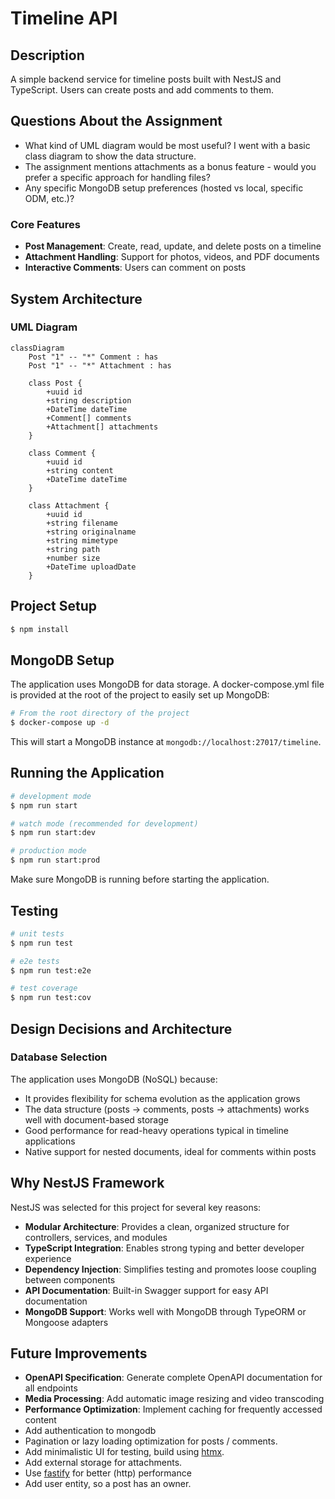 # Timeline API

## Description

A simple backend service for timeline posts built with NestJS and TypeScript. Users can create posts and add comments to them.

## Questions About the Assignment

- What kind of UML diagram would be most useful? I went with a basic class diagram to show the data structure.
- The assignment mentions attachments as a bonus feature - would you prefer a specific approach for handling files?
- Any specific MongoDB setup preferences (hosted vs local, specific ODM, etc.)?

### Core Features

- **Post Management**: Create, read, update, and delete posts on a timeline
- **Attachment Handling**: Support for photos, videos, and PDF documents
- **Interactive Comments**: Users can comment on posts

## System Architecture

### UML Diagram

```mermaid
classDiagram
    Post "1" -- "*" Comment : has
    Post "1" -- "*" Attachment : has

    class Post {
        +uuid id
        +string description
        +DateTime dateTime
        +Comment[] comments
        +Attachment[] attachments
    }

    class Comment {
        +uuid id
        +string content
        +DateTime dateTime
    }

    class Attachment {
        +uuid id
        +string filename
        +string originalname
        +string mimetype
        +string path
        +number size
        +DateTime uploadDate
    }
```

## Project Setup

```bash
$ npm install
```

## MongoDB Setup

The application uses MongoDB for data storage. A docker-compose.yml file is provided at the root of the project to easily set up MongoDB:

```bash
# From the root directory of the project
$ docker-compose up -d
```

This will start a MongoDB instance at `mongodb://localhost:27017/timeline`.

## Running the Application

```bash
# development mode
$ npm run start

# watch mode (recommended for development)
$ npm run start:dev

# production mode
$ npm run start:prod
```

Make sure MongoDB is running before starting the application.

## Testing

```bash
# unit tests
$ npm run test

# e2e tests
$ npm run test:e2e

# test coverage
$ npm run test:cov
```

## Design Decisions and Architecture

### Database Selection

The application uses MongoDB (NoSQL) because:

- It provides flexibility for schema evolution as the application grows
- The data structure (posts → comments, posts → attachments) works well with document-based storage
- Good performance for read-heavy operations typical in timeline applications
- Native support for nested documents, ideal for comments within posts

## Why NestJS Framework

NestJS was selected for this project for several key reasons:

- **Modular Architecture**: Provides a clean, organized structure for controllers, services, and modules
- **TypeScript Integration**: Enables strong typing and better developer experience
- **Dependency Injection**: Simplifies testing and promotes loose coupling between components
- **API Documentation**: Built-in Swagger support for easy API documentation
- **MongoDB Support**: Works well with MongoDB through TypeORM or Mongoose adapters

## Future Improvements

- **OpenAPI Specification**: Generate complete OpenAPI documentation for all endpoints
- **Media Processing**: Add automatic image resizing and video transcoding
- **Performance Optimization**: Implement caching for frequently accessed content
- Add authentication to mongodb
- Pagination or lazy loading optimization for posts / comments.
- Add minimalistic UI for testing, build using [htmx](https://htmx.org/).
- Add external storage for attachments.
- Use [fastify](https://github.com/fastify/fastify) for better (http) performance
- Add user entity, so a post has an owner.
